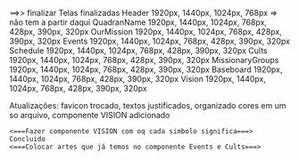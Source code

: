 ==>> finalizar                       Telas finalizadas
        Header                    1920px,  1440px,  1024px,  768px  => não tem a partir daqui
        QuadranName               1920px,  1440px,  1024px,  768px,  428px,  390px,  320px
        OurMission                1920px,  1440px,  1024px,  768px,  428px,  390px,  320px
        Events                    1920px,  1440px,  1024px,  768px,  428px,  390px,  320px
        Schedule                  1920px,  1440px,  1024px,  768px,  428px,  390px,  320px
        Cults                     1920px,  1440px,  1024px,  768px,  428px,  390px,  320px
        MissionaryGroups          1920px,  1440px,  1024px,  768px,  428px,  390px,  320px
        Baseboard                 1920px,  1440px,  1024px,  768px,  428px,  390px,  320px
        Vision                    1920px,  1440px,  1024px,  768px,  428px,  390px,  320px

 Atualizações: favicon trocado, textos justificados, organizado cores em um so arquivo, componente VISION adicionado


    <===Fazer componente VISION com oq cada simbolo significa===> Concluido
    <===Colocar artes que já temos no componente Events e Cults===>